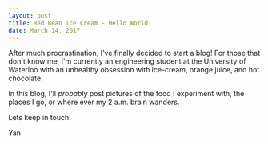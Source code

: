 ```yaml
---
layout: post
title: Red Bean Ice Cream - Hello World!
date: March 14, 2017
---
```


After much procrastination, I've finally decided to start a blog! For those that don't know me, I'm currently an engineering student at the University of Waterloo with an unhealthy obsession with ice-cream, orange juice, and hot chocolate. 


In this blog, I'll *probably* post pictures of the food I experiment with, the places I go, or where ever my 2 a.m. brain wanders. 


Lets keep in touch!


Yan